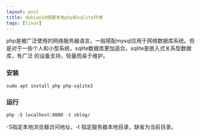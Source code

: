 ```yaml
---
layout: post
title: debian10搭建本地php和sqlite环境
tags: [linux]
---
```


php是被广泛使用的网络服务器语言，一般搭配mysql应用于网络数据库系统。但是对于一些个人和小型系统，sqlite数据库更加适合。sqlite是嵌入式关系型数据库，有广泛 的设备支持，轻量而易于维护。

### 安装

```shell
sudo apt install php php-sqlite3
```

### 运行

```shell
php -S localhost:8000 -t sblog/
```

-S指定本地浏览器访问地址，-t 指定服务器本地目录，缺省为当前目录。